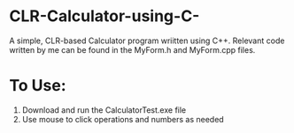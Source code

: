 # CLR-Calculator-using-C-
A simple, CLR-based Calculator program wriitten using C++.
Relevant code written by me can be found in the MyForm.h and MyForm.cpp files.

# **To Use:**
1. Download and run the CalculatorTest.exe file
2. Use mouse to click operations and numbers as needed

